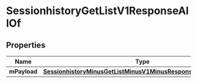 
# SessionhistoryGetListV1ResponseAllOf

## Properties
Name | Type | Description | Notes
------------ | ------------- | ------------- | -------------
**mPayload** | [**SessionhistoryMinusGetListMinusV1MinusResponseMinusMPayload**](SessionhistoryMinusGetListMinusV1MinusResponseMinusMPayload.md) |  | 



